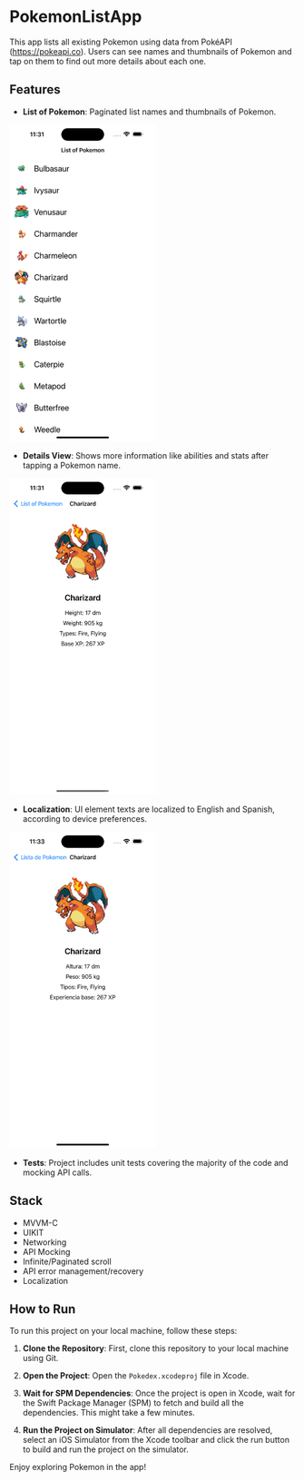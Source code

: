 
# PokemonListApp

This app lists all existing Pokemon using data from PokéAPI (https://pokeapi.co). Users can see names and thumbnails of Pokemon and tap on them to find out more details about each one.

## Features

- **List of Pokemon**: Paginated list names and thumbnails of Pokemon.
<img src="screenshots/list_screenshot.png" width="258" height="558"/>

- **Details View**: Shows more information like abilities and stats after tapping a Pokemon name.
<img src="screenshots/details_screenshot.png" width="258" height="558"/>

- **Localization**: UI element texts are localized to English and Spanish, according to device preferences.
<img src="screenshots/localization_screenshot.png" width="258" height="558"/>

- **Tests**: Project includes unit tests covering the majority of the code and mocking API calls.

## Stack
- MVVM-C
- UIKIT
- Networking
- API Mocking
- Infinite/Paginated scroll
- API error management/recovery
- Localization

## How to Run

To run this project on your local machine, follow these steps:

1. **Clone the Repository**: First, clone this repository to your local machine using Git.

2. **Open the Project**: Open the `Pokedex.xcodeproj` file in Xcode.

3. **Wait for SPM Dependencies**: Once the project is open in Xcode, wait for the Swift Package Manager (SPM) to fetch and build all the dependencies. This might take a few minutes.

4. **Run the Project on Simulator**: After all dependencies are resolved, select an iOS Simulator from the Xcode toolbar and click the run button to build and run the project on the simulator.

Enjoy exploring Pokemon in the app!
